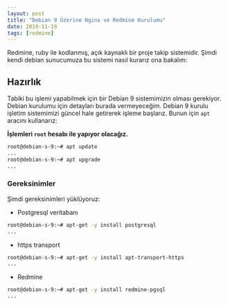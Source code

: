 ```yaml
---
layout: post
title: "Debian 9 Üzerine Nginx ve Redmine Kurulumu"
date: 2019-11-19
tags: [redmine]
---
```


Redmine, ruby ile kodlanmış, açık kaynaklı bir proje takip sistemidir. Şimdi kendi debian sunucumuza bu sistemi nasıl kurarız ona bakalım:

## Hazırlık
Tabiki bu işlemi yapabilmek için bir Debian 9 sistemimizin olması gerekiyor. Debian kurulumu için detayları burada vermeyeceğim. Debian 9 kurulu işletim sistemimizi güncel hale getirerek işleme başlarız. Bunun için `apt` aracını kullanarız:

**İşlemleri `root` hesabı ile yapıyor olacağız.**

```bash
root@debian-s-9:~# apt update
...
root@debian-s-9:~# apt upgrade
...
```

### Gereksinimler

Şimdi gereksinimleri yüklüyoruz:

* Postgresql veritabanı

```bash
root@debian-s-9:~# apt-get -y install postgresql
...
``` 

* https transport

```bash
root@debian-s-9:~# apt-get -y install apt-transport-https
...
```

* Redmine

```bash
root@debian-s-9:~# apt-get -y install redmine-pgsql
...
``` 


